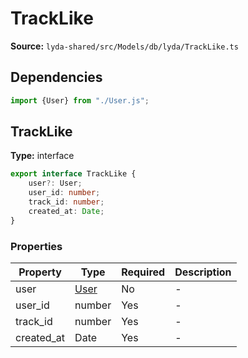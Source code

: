 # TrackLike

**Source:** `lyda-shared/src/Models/db/lyda/TrackLike.ts`

## Dependencies

```typescript
import {User} from "./User.js";
```

## TrackLike

**Type:** interface

```typescript
export interface TrackLike {
    user?: User;
    user_id: number;
    track_id: number;
    created_at: Date;
}
```

### Properties

| Property | Type | Required | Description |
|----------|------|----------|-------------|
| user | [User](/api/data-models/Models/db/lyda/User) | No | - |
| user_id | number | Yes | - |
| track_id | number | Yes | - |
| created_at | D​a​t​e | Yes | - |

